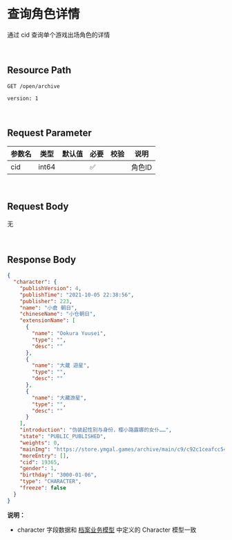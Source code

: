 # 查询角色详情

通过 cid 查询单个游戏出场角色的详情


<br>

## Resource Path

`GET /open/archive`

`version: 1`

<br>

## Request Parameter


| 参数名 | 类型    |   默认值  | 必要  | 校验  | 说明   |
|-----|-------|-----|-----|-----|------|
| cid | int64 |     |   ✅  |     | 角色ID |

<br>

## Request Body
无

<br>

## Response Body
```json
{
  "character": {
    "publishVersion": 4,
    "publishTime": "2021-10-05 22:38:56",
    "publisher": 223,
    "name": "小倉 朝日",
    "chineseName": "小仓朝日",
    "extensionName": [
      {
        "name": "Ookura Yuusei",
        "type": "",
        "desc": ""
      },
      {
        "name": "大蔵 遊星",
        "type": "",
        "desc": ""
      },
      {
        "name": "大藏游星",
        "type": "",
        "desc": ""
      }
    ],
    "introduction": "伪装起性别与身份，樱小路露娜的女仆……",
    "state": "PUBLIC_PUBLISHED",
    "weights": 0,
    "mainImg": "https://store.ymgal.games/archive/main/c9/c92c1ceafcc54ec9a182655faedae453.jpg",
    "moreEntry": [],
    "cid": 19365,
    "gender": 1,
    "birthday": "3000-01-06",
    "type": "CHARACTER",
    "freeze": false
  }
}
```

**说明：**
* character 字段数据和 [档案业务模型](business-model.md) 中定义的 Character 模型一致

<br>
